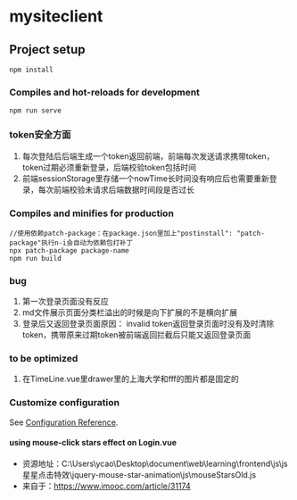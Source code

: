 # mysiteclient

## Project setup
```
npm install
```

### Compiles and hot-reloads for development
```
npm run serve
```
### token安全方面
1. 每次登陆后后端生成一个token返回前端，前端每次发送请求携带token，token过期必须重新登录，后端校验token包括时间
2. 前端sessionStorage里存储一个nowTime长时间没有响应后也需要重新登录，每次前端校验未请求后端数据时间段是否过长

### Compiles and minifies for production
```
//使用依赖patch-package：在package.json里加上"postinstall": "patch-package"执行n-i会自动为依赖包打补丁
npx patch-package package-name
npm run build
```

### bug
1. 第一次登录页面没有反应
2. md文件展示页面分类栏溢出的时候是向下扩展的不是横向扩展
3. 登录后又返回登录页面原因：
    invalid token返回登录页面时没有及时清除token，携带原来过期token被前端返回拦截后只能又返回登录页面
### to be optimized
1. 在TimeLine.vue里drawer里的上海大学和fff的图片都是固定的

### Customize configuration
See [Configuration Reference](https://cli.vuejs.org/config/).

#### using mouse-click stars effect on Login.vue
* 资源地址：C:\Users\ycao\Desktop\document\web\learning\frontend\js\js星星点击特效\jquery-mouse-star-animation\js\mouseStarsOld.js
* 来自于：https://www.imooc.com/article/31174